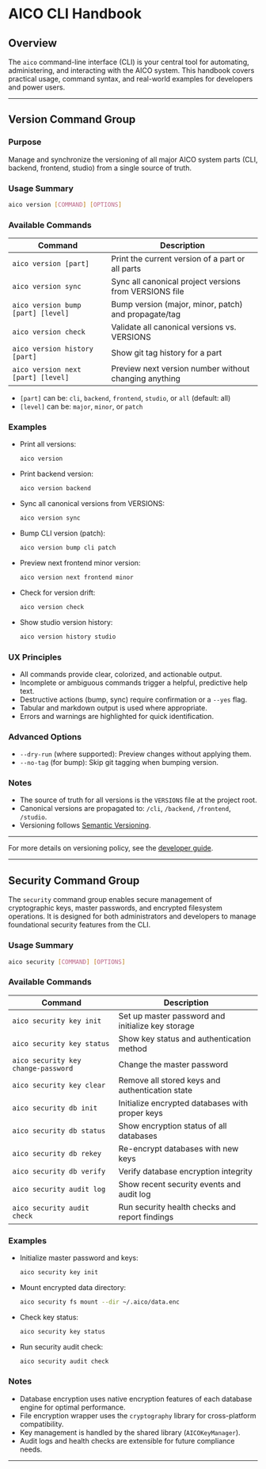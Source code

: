 # AICO CLI Handbook

## Overview
The `aico` command-line interface (CLI) is your central tool for automating, administering, and interacting with the AICO system. This handbook covers practical usage, command syntax, and real-world examples for developers and power users.

---

## Version Command Group

### Purpose
Manage and synchronize the versioning of all major AICO system parts (CLI, backend, frontend, studio) from a single source of truth.

### Usage Summary

```sh
aico version [COMMAND] [OPTIONS]
```

### Available Commands

| Command                                | Description                                             |
|----------------------------------------|---------------------------------------------------------|
| `aico version [part]`                  | Print the current version of a part or all parts        |
| `aico version sync`                    | Sync all canonical project versions from VERSIONS file  |
| `aico version bump [part] [level]`     | Bump version (major, minor, patch) and propagate/tag    |
| `aico version check`                   | Validate all canonical versions vs. VERSIONS            |
| `aico version history [part]`          | Show git tag history for a part                         |
| `aico version next [part] [level]`     | Preview next version number without changing anything   |

- `[part]` can be: `cli`, `backend`, `frontend`, `studio`, or `all` (default: all)
- `[level]` can be: `major`, `minor`, or `patch`

### Examples

- Print all versions:
  ```sh
  aico version
  ```
- Print backend version:
  ```sh
  aico version backend
  ```
- Sync all canonical versions from VERSIONS:
  ```sh
  aico version sync
  ```
- Bump CLI version (patch):
  ```sh
  aico version bump cli patch
  ```
- Preview next frontend minor version:
  ```sh
  aico version next frontend minor
  ```
- Check for version drift:
  ```sh
  aico version check
  ```
- Show studio version history:
  ```sh
  aico version history studio
  ```

### UX Principles
- All commands provide clear, colorized, and actionable output.
- Incomplete or ambiguous commands trigger a helpful, predictive help text.
- Destructive actions (bump, sync) require confirmation or a `--yes` flag.
- Tabular and markdown output is used where appropriate.
- Errors and warnings are highlighted for quick identification.

### Advanced Options
- `--dry-run` (where supported): Preview changes without applying them.
- `--no-tag` (for bump): Skip git tagging when bumping version.

### Notes
- The source of truth for all versions is the `VERSIONS` file at the project root.
- Canonical versions are propagated to: `/cli`, `/backend`, `/frontend`, `/studio`.
- Versioning follows [Semantic Versioning](https://semver.org/).

---

For more details on versioning policy, see the [developer guide](./versioning.md).

---

## Security Command Group

The `security` command group enables secure management of cryptographic keys, master passwords, and encrypted filesystem operations. It is designed for both administrators and developers to manage foundational security features from the CLI.

### Usage Summary

```sh
aico security [COMMAND] [OPTIONS]
```

### Available Commands

| Command                                 | Description                                             |
|------------------------------------------|---------------------------------------------------------|
| `aico security key init`                 | Set up master password and initialize key storage        |
| `aico security key status`               | Show key status and authentication method               |
| `aico security key change-password`      | Change the master password                              |
| `aico security key clear`                | Remove all stored keys and authentication state         |
| `aico security db init`                  | Initialize encrypted databases with proper keys         |
| `aico security db status`                | Show encryption status of all databases                 |
| `aico security db rekey`                 | Re-encrypt databases with new keys                      |
| `aico security db verify`                | Verify database encryption integrity                    |
| `aico security audit log`                | Show recent security events and audit log               |
| `aico security audit check`              | Run security health checks and report findings          |

### Examples

- Initialize master password and keys:
  ```sh
  aico security key init
  ```
- Mount encrypted data directory:
  ```sh
  aico security fs mount --dir ~/.aico/data.enc
  ```
- Check key status:
  ```sh
  aico security key status
  ```
- Run security audit check:
  ```sh
  aico security audit check
  ```

### Notes
- Database encryption uses native encryption features of each database engine for optimal performance.
- File encryption wrapper uses the `cryptography` library for cross-platform compatibility.
- Key management is handled by the shared library (`AICOKeyManager`).
- Audit logs and health checks are extensible for future compliance needs.

---
